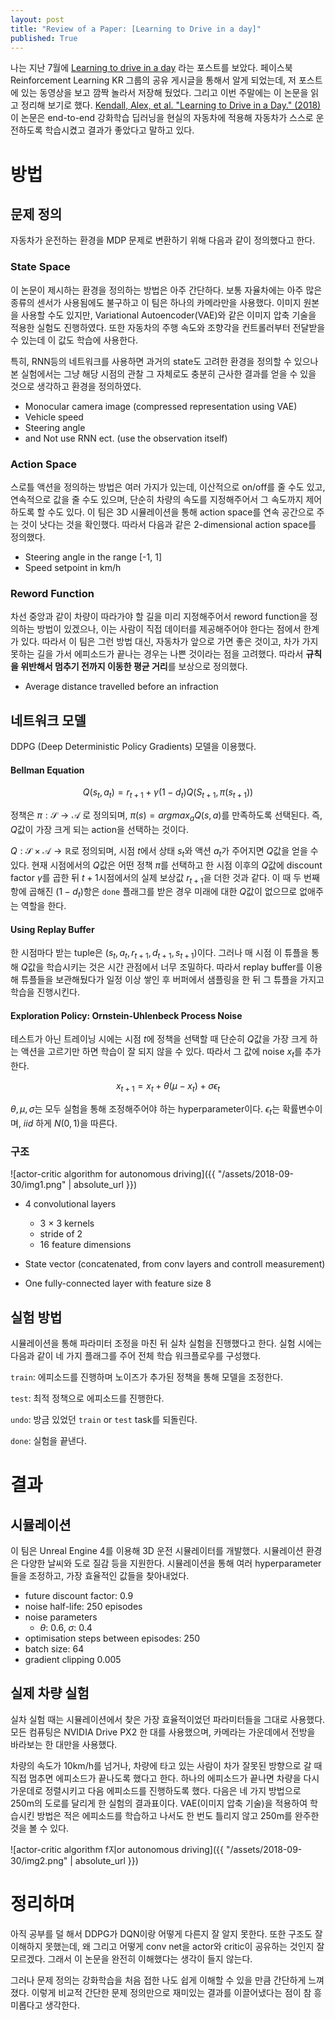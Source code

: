 ```yaml
---
layout: post
title: "Review of a Paper: [Learning to Drive in a day]"
published: True
---
```


나는 지난 7월에 [Learning to drive in a day](https://wayve.ai/blog/learning-to-drive-in-a-day-with-reinforcement-learning) 라는 포스트를 보았다. 페이스북 Reinforcement Learning KR 그룹의 공유 게시글을 통해서 알게 되었는데, 저 포스트에 있는 동영상을 보고 깜짝 놀라서 저장해 뒀었다. 그리고 이번 주말에는 이 논문을 읽고 정리해 보기로 했다. [Kendall, Alex, et al. "Learning to Drive in a Day." (2018)](https://arxiv.org/pdf/1807.00412.pdf) 이 논문은 end-to-end 강화학습 딥러닝을 현실의 자동차에 적용해 자동차가 스스로 운전하도록 학습시켰고 결과가 좋았다고 말하고 있다.



# 방법

## 문제 정의

자동차가 운전하는 환경을 MDP 문제로 변환하기 위해 다음과 같이 정의했다고 한다.

### State Space

이 논문이 제시하는 환경을 정의하는 방법은 아주 간단하다. 보통 자율차에는 아주 많은 종류의 센서가 사용됨에도 불구하고 이 팀은 하나의 카메라만을 사용했다. 이미지 원본을 사용할 수도 있지만, Variational Autoencoder(VAE)와 같은 이미지 압축 기술을 적용한 실험도 진행하였다. 또한 자동차의 주행 속도와 조향각을 컨트롤러부터 전달받을 수 있는데 이 값도 학습에 사용한다.

특히, RNN등의 네트워크를 사용하면 과거의 state도 고려한 환경을 정의할 수 있으나 본 실험에서는 그냥 해당 시점의 관찰 그 자체로도 충분히 근사한 결과를 얻을 수 있을 것으로 생각하고 환경을 정의하였다.

* Monocular camera image (compressed representation using VAE)
* Vehicle speed
* Steering angle
* and Not use RNN ect. (use the observation itself)

### Action Space

스로틀 액션을 정의하는 방법은 여러 가지가 있는데, 이산적으로 on/off를 줄 수도 있고, 연속적으로 값을 줄 수도 있으며, 단순히 차량의 속도를 지정해주어서 그 속도까지 제어하도록 할 수도 있다. 이 팀은 3D 시뮬레이션을 통해 action space를 연속 공간으로 주는 것이 낫다는 것을 확인했다. 따라서 다음과 같은 2-dimensional action space를 정의했다.

* Steering angle in the range [-1, 1]
* Speed setpoint in km/h

### Reword Function

차선 중앙과 같이 차량이 따라가야 할 길을 미리 지정해주어서 reword function을 정의하는 방법이 있겠으나, 이는 사람이 직접 데이터를 제공해주어야 한다는 점에서 한계가 있다. 따라서 이 팀은 그런 방법 대신, 자동차가 앞으로 가면 좋은 것이고, 차가 가지 못하는 길을 가서 에피소드가 끝나는 경우는 나쁜 것이라는 점을 고려했다. 따라서 **규칙을 위반해서 멈추기 전까지 이동한 평균 거리**를 보상으로 정의했다.

* Average distance travelled before an infraction

## 네트워크 모델

DDPG (Deep Deterministic Policy Gradients) 모델을 이용했다.

#### Bellman Equation

$$Q(s_t, a_t) = r_{t+1} + \gamma(1 - d_t) Q(S_{t+1}, \pi(s_{t+1}))$$

정책은 $\pi: \mathcal{S} \to \mathcal{A}$ 로 정의되며, $\pi(s) = argmax_{a}Q(s, a)$를 만족하도록 선택된다. 즉, $Q$값이 가장 크게 되는 action을 선택하는 것이다.

$Q: \mathcal{S} \times \mathcal{A} \to \mathbb{R}$로 정의되며, 시점 $t$에서 상태 $s_t$와 액션 $a_t$가 주어지면 $Q$값을 얻을 수 있다. 현재 시점에서의 $Q$값은 어떤 정책 $\pi$를 선택하고 한 시점 이후의 $Q$값에 discount factor $\gamma$를 곱한 뒤 $t+1$시점에서의 실제 보상값 $r_{t+1}$을 더한 것과 같다. 이 때 두 번째 항에 곱해진 $(1-d_t)$항은 `done` 플래그를 받은 경우 미래에 대한 $Q$값이 없으므로 없애주는 역할을 한다.

#### Using Replay Buffer

한 시점마다 받는 tuple은 $(s_t, a_t, r_{t+1}, d_{t+1}, s_{t+1})$이다. 그러나 매 시점 이 튜플을 통해 $Q$값을 학습시키는 것은 시간 관점에서 너무 조밀하다. 따라서 replay buffer를 이용해 튜플들을 보관해뒀다가 일정 이상 쌓인 후 버퍼에서 샘플링을 한 뒤 그 튜플을 가지고 학습을 진행시킨다.

#### Exploration Policy: Ornstein-Uhlenbeck Process Noise

테스트가 아닌 트레이닝 시에는 시점 $t$에 정책을 선택할 때 단순히 $Q$값을 가장 크게 하는 액션을 고르기만 하면 학습이 잘 되지 않을 수 있다. 따라서 그 값에 noise $x_t$를 추가한다.

$$x_{t+1} = x_t + \theta (\mu - x_t) + \sigma \epsilon_t$$

$\theta, \mu, \sigma$는 모두 실험을 통해 조정해주어야 하는 hyperparameter이다. $\epsilon_t$는 확률변수이며, $iid$ 하게 $N(0, 1)$을 따른다.

### 구조

![actor-critic algorithm for autonomous driving]({{ "/assets/2018-09-30/img1.png" | absolute_url }})

* 4 convolutional layers
  * 3 $\times$ 3 kernels
  * stride of 2
  * 16 feature dimensions

* State vector (concatenated, from conv layers and controll measurement)
* One fully-connected layer with feature size 8

## 실험 방법

시뮬레이션을 통해 파라미터 조정을 마친 뒤 실차 실험을 진행했다고 한다. 실험 시에는 다음과 같이 네 가지 플래그를 주어 전체 학습 워크플로우를 구성했다.

```train```: 에피소드를 진행하며 노이즈가 추가된 정책을 통해 모델을 조정한다.

```test```: 최적 정책으로 에피소드를 진행한다.

```undo```: 방금 있었던 ```train``` or ```test``` task를 되돌린다.

```done```: 실험을 끝낸다.



# 결과

## 시뮬레이션

이 팀은 Unreal Engine 4를 이용해 3D 운전 시뮬레이터를 개발했다. 시뮬레이션 환경은 다양한 날씨와 도로 질감 등을 지원한다. 시뮬레이션을 통해 여러 hyperparameter들을 조정하고, 가장 효율적인 값들을 찾아내었다.

* future discount factor: 0.9
* noise half-life: 250 episodes
* noise parameters
  * $\theta$: 0.6, $\sigma$: 0.4
* optimisation steps between episodes: 250
* batch size: 64
* gradient clipping 0.005

## 실제 차량 실험

실차 실험 때는 시뮬레이션에서 찾은 가장 효율적이었던 파라미터들을 그대로 사용했다. 모든 컴퓨팅은 NVIDIA Drive PX2 한 대를 사용했으며, 카메라는 가운데에서 전방을 바라보는 한 대만을 사용했다.

차량의 속도가 10km/h를 넘거나, 차량에 타고 있는 사람이 차가 잘못된 방향으로 갈 때 직접 멈추면 에피소드가 끝나도록 했다고 한다. 하나의 에피소드가 끝나면 차량을 다시 가운데로 정렬시키고 다음 에피소드를 진행하도록 했다. 다음은 네 가지 방법으로 250m의 도로를 달리게 한 실험의 결과표이다. VAE(이미지 압축 기술)을 적용하여 학습시킨 방법은 적은 에피소드를 학습하고 나서도 한 번도 틀리지 않고 250m를 완주한 것을 볼 수 있다.

![actor-critic algorithm f지or autonomous driving]({{ "/assets/2018-09-30/img2.png" | absolute_url }})

# 정리하며

아직 공부를 덜 해서 DDPG가 DQN이랑 어떻게 다른지 잘 알지 못한다. 또한 구조도 잘 이해하지 못했는데, 왜 그리고 어떻게 conv net을 actor와 critic이 공유하는 것인지 잘 모르겠다. 그래서 이 논문을 완전히 이해했다는 생각이 들지 않는다.

그러나 문제 정의는 강화학습을 처음 접한 나도 쉽게 이해할 수 있을 만큼 간단하게 느껴졌다. 이렇게 비교적 간단한 문제 정의만으로 재미있는 결과를 이끌어냈다는 점이 참 흥미롭다고 생각한다.